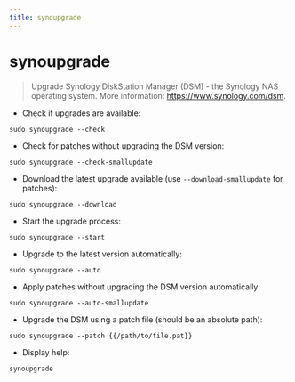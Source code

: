 ```yaml
---
title: synoupgrade
---
```

# synoupgrade

> Upgrade Synology DiskStation Manager (DSM) - the Synology NAS operating system.
> More information: <https://www.synology.com/dsm>.

- Check if upgrades are available:

`sudo synoupgrade --check`

- Check for patches without upgrading the DSM version:

`sudo synoupgrade --check-smallupdate`

- Download the latest upgrade available (use `--download-smallupdate` for patches):

`sudo synoupgrade --download`

- Start the upgrade process:

`sudo synoupgrade --start`

- Upgrade to the latest version automatically:

`sudo synoupgrade --auto`

- Apply patches without upgrading the DSM version automatically:

`sudo synoupgrade --auto-smallupdate`

- Upgrade the DSM using a patch file (should be an absolute path):

`sudo synoupgrade --patch {{/path/to/file.pat}}`

- Display help:

`synoupgrade`
